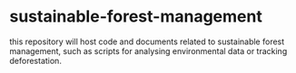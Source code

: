 # sustainable-forest-management
this repository will host code and documents related to sustainable forest management, such as scripts for analysing environmental data or tracking deforestation.
